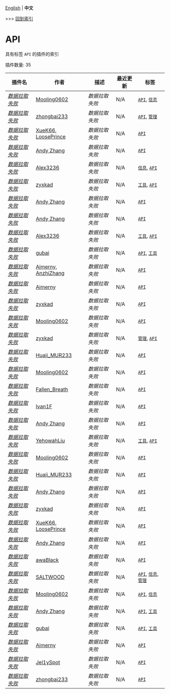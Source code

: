 [English](readme.md) | **中文**

\>\>\> [回到索引](/readme-zh_cn.md)

# API

具有标签 `API` 的插件的索引

插件数量: 35

| 插件名 | 作者 | 描述 | 最近更新 | 标签 |
| --- | --- | --- | --- | --- |
| [*数据拉取失败*](/plugins/async_rcon/readme-zh_cn.md) | [Mooling0602](https://github.com/Mooling0602) | *数据拉取失败* | N/A | [`API`](/labels/api/readme-zh_cn.md), [`信息`](/labels/information/readme-zh_cn.md) |
| [*数据拉取失败*](/plugins/connect_core/readme-zh_cn.md) | [zhongbai233](https://github.com/zhongbai2333) | *数据拉取失败* | N/A | [`API`](/labels/api/readme-zh_cn.md), [`管理`](/labels/management/readme-zh_cn.md) |
| [*数据拉取失败*](/plugins/cq_qq_api/readme-zh_cn.md) | [XueK66](https://github.com/XueK66), [LoosePrince](https://github.com/LoosePrince) | *数据拉取失败* | N/A | [`API`](/labels/api/readme-zh_cn.md) |
| [*数据拉取失败*](/plugins/database_api/readme-zh_cn.md) | [Andy Zhang](https://github.com/AnzhiZhang) | *数据拉取失败* | N/A | [`API`](/labels/api/readme-zh_cn.md) |
| [*数据拉取失败*](/plugins/daycount_nbt/readme-zh_cn.md) | [Alex3236](https://github.com/alex3236) | *数据拉取失败* | N/A | [`信息`](/labels/information/readme-zh_cn.md), [`API`](/labels/api/readme-zh_cn.md) |
| [*数据拉取失败*](/plugins/delayexe/readme-zh_cn.md) | [zyxkad](https://github.com/zyxkad) | *数据拉取失败* | N/A | [`工具`](/labels/tool/readme-zh_cn.md), [`API`](/labels/api/readme-zh_cn.md) |
| [*数据拉取失败*](/plugins/dict_command_registration/readme-zh_cn.md) | [Andy Zhang](https://github.com/AnzhiZhang) | *数据拉取失败* | N/A | [`API`](/labels/api/readme-zh_cn.md) |
| [*数据拉取失败*](/plugins/fastapi_mcdr/readme-zh_cn.md) | [Andy Zhang](https://github.com/AnzhiZhang) | *数据拉取失败* | N/A | [`API`](/labels/api/readme-zh_cn.md) |
| [*数据拉取失败*](/plugins/faster_transfer/readme-zh_cn.md) | [Alex3236](https://github.com/alex3236) | *数据拉取失败* | N/A | [`工具`](/labels/tool/readme-zh_cn.md), [`API`](/labels/api/readme-zh_cn.md) |
| [*数据拉取失败*](/plugins/hitokoto/readme-zh_cn.md) | [gubai](https://github.com/gubaiovo) | *数据拉取失败* | N/A | [`API`](/labels/api/readme-zh_cn.md), [`工具`](/labels/tool/readme-zh_cn.md) |
| [*数据拉取失败*](/plugins/im_api/readme-zh_cn.md) | [Aimerny](https://github.com/Aimerny), [AnzhiZhang](https://github.com/AnzhiZhang) | *数据拉取失败* | N/A | [`API`](/labels/api/readme-zh_cn.md) |
| [*数据拉取失败*](/plugins/kook_api/readme-zh_cn.md) | [Aimerny](https://github.com/Aimerny) | *数据拉取失败* | N/A | [`API`](/labels/api/readme-zh_cn.md) |
| [*数据拉取失败*](/plugins/kpi/readme-zh_cn.md) | [zyxkad](https://github.com/zyxkad) | *数据拉取失败* | N/A | [`API`](/labels/api/readme-zh_cn.md) |
| [*数据拉取失败*](/plugins/location_api/readme-zh_cn.md) | [Mooling0602](https://github.com/Mooling0602) | *数据拉取失败* | N/A | [`API`](/labels/api/readme-zh_cn.md) |
| [*数据拉取失败*](/plugins/loginproxy/readme-zh_cn.md) | [zyxkad](https://github.com/zyxkad) | *数据拉取失败* | N/A | [`管理`](/labels/management/readme-zh_cn.md), [`API`](/labels/api/readme-zh_cn.md) |
| [*数据拉取失败*](/plugins/mc_uuid/readme-zh_cn.md) | [Huaji_MUR233](https://github.com/HuajiMUR233) | *数据拉取失败* | N/A | [`API`](/labels/api/readme-zh_cn.md) |
| [*数据拉取失败*](/plugins/mg_events/readme-zh_cn.md) | [Mooling0602](https://github.com/Mooling0602) | *数据拉取失败* | N/A | [`API`](/labels/api/readme-zh_cn.md) |
| [*数据拉取失败*](/plugins/minecraft_data_api/readme-zh_cn.md) | [Fallen_Breath](https://github.com/Fallen-Breath) | *数据拉取失败* | N/A | [`API`](/labels/api/readme-zh_cn.md) |
| [*数据拉取失败*](/plugins/minecraft_version_api/readme-zh_cn.md) | [Ivan1F](https://github.com/Ivan-1F) | *数据拉取失败* | N/A | [`API`](/labels/api/readme-zh_cn.md) |
| [*数据拉取失败*](/plugins/more_command_nodes/readme-zh_cn.md) | [Andy Zhang](https://github.com/AnzhiZhang) | *数据拉取失败* | N/A | [`API`](/labels/api/readme-zh_cn.md) |
| [*数据拉取失败*](/plugins/multi_rcon_api/readme-zh_cn.md) | [YehowahLiu](https://github.com/YehowahLiu) | *数据拉取失败* | N/A | [`工具`](/labels/tool/readme-zh_cn.md), [`API`](/labels/api/readme-zh_cn.md) |
| [*数据拉取失败*](/plugins/mutils/readme-zh_cn.md) | [Mooling0602](https://github.com/Mooling0602) | *数据拉取失败* | N/A | [`API`](/labels/api/readme-zh_cn.md) |
| [*数据拉取失败*](/plugins/onebot_api/readme-zh_cn.md) | [Huaji_MUR233](https://github.com/HuajiMUR233) | *数据拉取失败* | N/A | [`API`](/labels/api/readme-zh_cn.md) |
| [*数据拉取失败*](/plugins/online_player_api/readme-zh_cn.md) | [Andy Zhang](https://github.com/AnzhiZhang) | *数据拉取失败* | N/A | [`API`](/labels/api/readme-zh_cn.md) |
| [*数据拉取失败*](/plugins/packet_parser/readme-zh_cn.md) | [zyxkad](https://github.com/zyxkad) | *数据拉取失败* | N/A | [`API`](/labels/api/readme-zh_cn.md) |
| [*数据拉取失败*](/plugins/player_ip_logger/readme-zh_cn.md) | [XueK66](https://github.com/XueK66), [LoosePrince](https://github.com/LoosePrince) | *数据拉取失败* | N/A | [`API`](/labels/api/readme-zh_cn.md) |
| [*数据拉取失败*](/plugins/qq_api/readme-zh_cn.md) | [Andy Zhang](https://github.com/AnzhiZhang) | *数据拉取失败* | N/A | [`API`](/labels/api/readme-zh_cn.md) |
| [*数据拉取失败*](/plugins/requirements/readme-zh_cn.md) | [awaBlack](https://github.com/Hi-awaBlack) | *数据拉取失败* | N/A | [`API`](/labels/api/readme-zh_cn.md) |
| [*数据拉取失败*](/plugins/telegram_chat/readme-zh_cn.md) | [SALTWOOD](https://github.com/SALTWOOD) | *数据拉取失败* | N/A | [`API`](/labels/api/readme-zh_cn.md), [`信息`](/labels/information/readme-zh_cn.md), [`管理`](/labels/management/readme-zh_cn.md) |
| [*数据拉取失败*](/plugins/url_preview/readme-zh_cn.md) | [Mooling0602](https://github.com/Mooling0602) | *数据拉取失败* | N/A | [`API`](/labels/api/readme-zh_cn.md), [`信息`](/labels/information/readme-zh_cn.md) |
| [*数据拉取失败*](/plugins/uuid_api/readme-zh_cn.md) | [Andy Zhang](https://github.com/AnzhiZhang) | *数据拉取失败* | N/A | [`API`](/labels/api/readme-zh_cn.md), [`工具`](/labels/tool/readme-zh_cn.md) |
| [*数据拉取失败*](/plugins/uuid_api_remake/readme-zh_cn.md) | [gubai](https://github.com/gubaiovo) | *数据拉取失败* | N/A | [`API`](/labels/api/readme-zh_cn.md), [`工具`](/labels/tool/readme-zh_cn.md) |
| [*数据拉取失败*](/plugins/whitelist_api/readme-zh_cn.md) | [Aimerny](https://github.com/Aimerny) | *数据拉取失败* | N/A | [`API`](/labels/api/readme-zh_cn.md) |
| [*数据拉取失败*](/plugins/xevents/readme-zh_cn.md) | [Jel1ySpot](https://github.com/Jel1ySpot) | *数据拉取失败* | N/A | [`API`](/labels/api/readme-zh_cn.md) |
| [*数据拉取失败*](/plugins/zhongbais_data_api/readme-zh_cn.md) | [zhongbai233](https://github.com/zhongbai2333) | *数据拉取失败* | N/A | [`API`](/labels/api/readme-zh_cn.md) |

